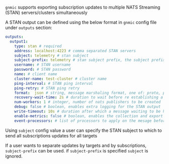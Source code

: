 `gnmic` supports exporting subscription updates to multiple NATS Streaming (STAN) servers/clusters simultaneously

A STAN output can be defined using the below format in `gnmic` config file under `outputs` section:

```yaml
outputs:
  output1:
    type: stan # required
    address: localhost:4223 # comma separated STAN servers
    subject: telemetry # stan subject
    subject-prefix: telemetry # stan subject prefix, the subject prefix is built the same way as for NATS output
    username: # STAN username
    password: # STAN password
    name: # client name
    cluster-name: test-cluster # cluster name
    ping-interval: # STAN ping interval
    ping-retry: # STAN ping retry
    format:  json # string, message marshaling format, one of: proto, prototext, protojson, json, event
    recovery-wait-time: 2s # duration to wait before re establishing a lost conneciton to a stan server
    num-workers: 1 # integer, number of nats publishers to be created
    debug: false # boolean, enables extra logging for the STAN output
    write-timeout: 10s # duration after which a message waiting to be handled by a worker gets discarded
    enable-metrics: false # boolean, enables the collection and export (via prometheus) of output specific metrics
    event-processors: # list of processors to apply on the mesage before writing
```

Using `subject` config value a user can specify the STAN subject to which to send all subscriptions updates for all targets

If a user wants to separate updates by targets and by subscriptions, `subject-prefix` can be used. if `subject-prefix` is specified `subject` is ignored.
